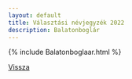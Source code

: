 ```yaml
---
layout: default
title: Választási névjegyzék 2022
description: Balatonboglár
---
```


{% include Balatonboglaar.html %}

[Vissza](./)